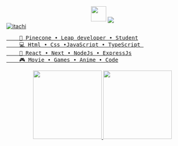 
<div align="center">
 <img src="https://media.tenor.com/2P7N3XLLc6EAAAAi/anime.gif" height="40" />
  <img align="center" src="https://readme-typing-svg.demolab.com?font=Fira+Code&duration=3000&pause=100&color=F7F7F7&background=FFFFFF00&center=true&multiline=true&random=false&width=435&height=100&lines=Hello;I'm+Bilguun+Battugs;Develop+Software+Solutions"/>
</div>

<div align="left">
  <a href="https://github.com/rimzss">
</div>

<img align="center" src="https://t3.ftcdn.net/jpg/05/00/85/04/360_F_500850425_KGzvN3zMn2Uif4Xa1eQDbV3bqgTNzA4H.jpg" alt="itachi" />

<pre>
    💼 Pinecone • Leap developer • Student
    💻 Html • Css •JavaScript • TypeScript 
    📖 React • Next • NodeJs • ExpressJs
    🎮 Movie • Games • Anime • Code
</pre>

<p align="center">
<a  href="https://github.com/rimzss">
  
  <img height="180em"  src="https://github-readme-stats-eight-theta.vercel.app/api?username=rimzss&show_icons=true&theme=dracula&include_all_commits=true&count_private=true&bg_color=161B22"/>
  <img height="180em" src="https://github-readme-stats-eight-theta.vercel.app/api/top-langs/?username=rimzss&layout=compact&langs_count=8&theme=dracula&bg_color=161B22"/>
</a>
</p>

 



